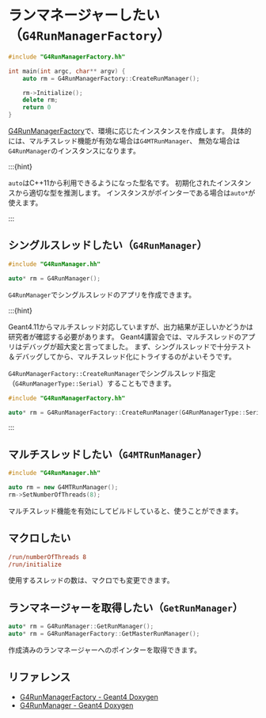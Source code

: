 # ランマネージャーしたい（``G4RunManagerFactory``）

```cpp
#include "G4RunManagerFactory.hh"

int main(int argc, char** argv) {
    auto rm = G4RunManagerFactory::CreateRunManager();

    rm->Initialize();
    delete rm;
    return 0
}
```

[G4RunManagerFactory](https://geant4.kek.jp/Reference/11.2.0/classG4RunManagerFactory.html)で、環境に応じたインスタンスを作成します。
具体的には、マルチスレッド機能が有効な場合は``G4MTRunManager``、
無効な場合は``G4RunManager``のインスタンスになります。

:::{hint}

``auto``はC++11から利用できるようになった型名です。
初期化されたインスタンスから適切な型を推測します。
インスタンスがポインターである場合は``auto*``が使えます。

:::

## シングルスレッドしたい（``G4RunManager``）

```cpp
#include "G4RunManager.hh"

auto* rm = G4RunManager();
```

``G4RunManager``でシングルスレッドのアプリを作成できます。

:::{hint}

Geant4.11からマルチスレッド対応していますが、出力結果が正しいかどうかは研究者が確認する必要があります。
Geant4講習会では、マルチスレッドのアプリはデバッグが超大変と言ってました。
まず、シングルスレッドで十分テスト＆デバッグしてから、マルチスレッド化にトライするのがよいそうです。

``G4RunManagerFactory::CreateRunManager``でシングルスレッド指定（``G4RunManagerType::Serial``）することもできます。

```cpp
#include "G4RunManagerFactory.hh"

auto* rm = G4RunManagerFactory::CreateRunManager(G4RunManagerType::Serial);
```

:::

## マルチスレッドしたい（``G4MTRunManager``）

```cpp
#include "G4RunManager.hh"

auto rm = new G4MTRunManager();
rm->SetNumberOfThreads(8);
```

マルチスレッド機能を有効にしてビルドしていると、使うことができます。

## マクロしたい

```cfg
/run/numberOfThreads 8
/run/initialize
```

使用するスレッドの数は、マクロでも変更できます。

## ランマネージャーを取得したい（``GetRunManager``）

```cpp
auto* rm = G4RunManager::GetRunManager();
auto* rm = G4RunManagerFactory::GetMasterRunManager();
```

作成済みのランマネージャーへのポインターを取得できます。

## リファレンス

- [G4RunManagerFactory - Geant4 Doxygen](https://geant4.kek.jp/Reference/11.2.0/classG4RunManagerFactory.html)
- [G4RunManager - Geant4 Doxygen](https://geant4.kek.jp/Reference/11.2.0/classG4RunManager.html)
